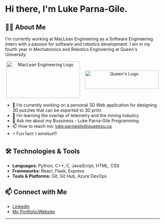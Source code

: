 #  Hi there, I'm Luke Parna-Gile.

## 👨‍💻 About Me

I'm currently working at MacLean Engineering as a Software Engineering Intern with a passion for software and robotics development. I am in my fourth year in Mechatronics and Robotics Engineering at Queen's University.

<div style="display: flex; justify-content: space-around; align-items: center;">
  <div align="center">
      <img src="https://github.com/user-attachments/assets/e69b9ce2-8fd2-4be0-a90d-f07683f86ffc" alt="MacLean Engineering Logo" style="width: 240px; height: 120px;">
  </div><br>
  <div align="center">
    <img src="https://github.com/user-attachments/assets/699cef83-2ecf-41cd-95e6-d3471532c61c" alt="Queen's Logo" style="width: 240px; height: 60px;">
  </div>
</div>

- 🔭 I’m currently working on a personal 3D Web application for designing 3D puzzles that can be exported to 3D print.
- 🌱 I’m learning the overlap of telemetry and the mining industry
- 💬 Ask me about my Bussiness - Luke Parna-Gile Programming
- 📫 How to reach me: luke.parnagile@queensu.ca
- ⚡ Fun fact: I windsurf!

## 🛠️ Technologies & Tools

- **Languages:** Python, C++, C, JavaScript, HTML, CSS
- **Frameworks:** React, Flask, Express
- **Tools & Platforms:** Git, Git Hub, Azure DevOps

## 📫 Connect with Me

- [LinkedIn](https://www.linkedin.com/in/luke-parna-gile)
- [My Portfolio/Website](https://lukelpg.github.io/)

<!-- ## 📈 GitHub Stats

![My GitHub Stats](https://github-readme-stats.vercel.app/api?username=lukelpg&show_icons=true&theme=radical)

## 📄 Recent Projects

### [Project 1](https://github.com/yourusername/project1)
- **Description:** A brief description of what the project is about.
- **Technologies Used:** [Technologies/Frameworks Used]

### [Project 2](https://github.com/yourusername/project2)
- **Description:** A brief description of what the project is about.
- **Technologies Used:** [Technologies/Frameworks Used]

### [Project 3](https://github.com/yourusername/project3)
- **Description:** A brief description of what the project is about.
- **Technologies Used:** [Technologies/Frameworks Used]

## 📚 Certifications & Achievements

- [Certification Name](Link to Certification)
- [Achievement or Award Name](Link to Details)  -->

---
